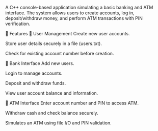 A C++ console-based application simulating a basic banking and ATM interface. The system allows users to create accounts, log in, deposit/withdraw money, and perform ATM transactions with PIN verification.

📁 Features
👤 User Management
Create new user accounts.

Store user details securely in a file (users.txt).

Check for existing account number before creation.

🏦 Bank Interface
Add new users.

Login to manage accounts.

Deposit and withdraw funds.

View user account balance and information.

🏧 ATM Interface
Enter account number and PIN to access ATM.

Withdraw cash and check balance securely.

Simulates an ATM using file I/O and PIN validation.
